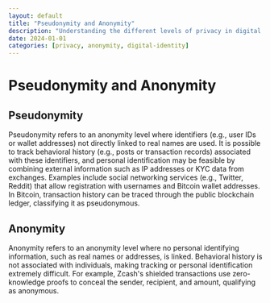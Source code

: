 ```yaml
---
layout: default
title: "Pseudonymity and Anonymity"
description: "Understanding the different levels of privacy in digital systems, from pseudonymous to anonymous transactions."
date: 2024-01-01
categories: [privacy, anonymity, digital-identity]
---
```


# Pseudonymity and Anonymity

## Pseudonymity

Pseudonymity refers to an anonymity level where identifiers (e.g., user IDs or wallet addresses) not directly linked to real names are used. It is possible to track behavioral history (e.g., posts or transaction records) associated with these identifiers, and personal identification may be feasible by combining external information such as IP addresses or KYC data from exchanges. Examples include social networking services (e.g., Twitter, Reddit) that allow registration with usernames and Bitcoin wallet addresses. In Bitcoin, transaction history can be traced through the public blockchain ledger, classifying it as pseudonymous.

## Anonymity

Anonymity refers to an anonymity level where no personal identifying information, such as real names or addresses, is linked. Behavioral history is not associated with individuals, making tracking or personal identification extremely difficult. For example, Zcash's shielded transactions use zero-knowledge proofs to conceal the sender, recipient, and amount, qualifying as anonymous.
